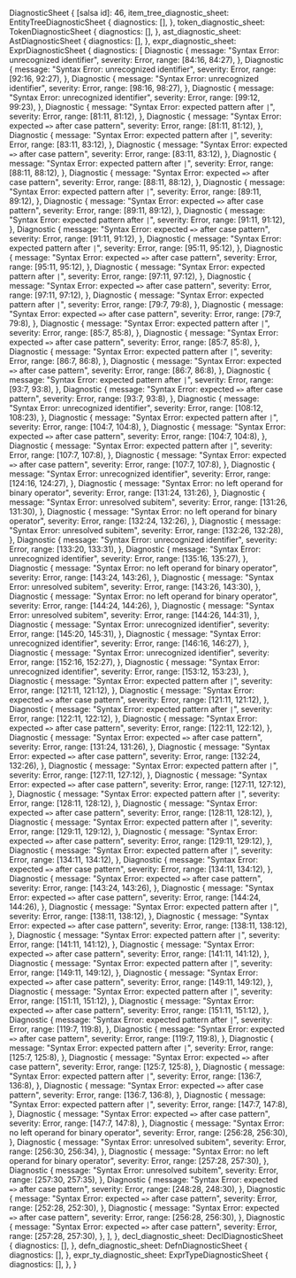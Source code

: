 DiagnosticSheet {
    [salsa id]: 46,
    item_tree_diagnostic_sheet: EntityTreeDiagnosticSheet {
        diagnostics: [],
    },
    token_diagnostic_sheet: TokenDiagnosticSheet {
        diagnostics: [],
    },
    ast_diagnostic_sheet: AstDiagnosticSheet {
        diagnostics: [],
    },
    expr_diagnostic_sheet: ExprDiagnosticSheet {
        diagnostics: [
            Diagnostic {
                message: "Syntax Error: unrecognized identifier",
                severity: Error,
                range: [84:16, 84:27),
            },
            Diagnostic {
                message: "Syntax Error: unrecognized identifier",
                severity: Error,
                range: [92:16, 92:27),
            },
            Diagnostic {
                message: "Syntax Error: unrecognized identifier",
                severity: Error,
                range: [98:16, 98:27),
            },
            Diagnostic {
                message: "Syntax Error: unrecognized identifier",
                severity: Error,
                range: [99:12, 99:23),
            },
            Diagnostic {
                message: "Syntax Error: expected pattern after `|`",
                severity: Error,
                range: [81:11, 81:12),
            },
            Diagnostic {
                message: "Syntax Error: expected `=>` after case pattern",
                severity: Error,
                range: [81:11, 81:12),
            },
            Diagnostic {
                message: "Syntax Error: expected pattern after `|`",
                severity: Error,
                range: [83:11, 83:12),
            },
            Diagnostic {
                message: "Syntax Error: expected `=>` after case pattern",
                severity: Error,
                range: [83:11, 83:12),
            },
            Diagnostic {
                message: "Syntax Error: expected pattern after `|`",
                severity: Error,
                range: [88:11, 88:12),
            },
            Diagnostic {
                message: "Syntax Error: expected `=>` after case pattern",
                severity: Error,
                range: [88:11, 88:12),
            },
            Diagnostic {
                message: "Syntax Error: expected pattern after `|`",
                severity: Error,
                range: [89:11, 89:12),
            },
            Diagnostic {
                message: "Syntax Error: expected `=>` after case pattern",
                severity: Error,
                range: [89:11, 89:12),
            },
            Diagnostic {
                message: "Syntax Error: expected pattern after `|`",
                severity: Error,
                range: [91:11, 91:12),
            },
            Diagnostic {
                message: "Syntax Error: expected `=>` after case pattern",
                severity: Error,
                range: [91:11, 91:12),
            },
            Diagnostic {
                message: "Syntax Error: expected pattern after `|`",
                severity: Error,
                range: [95:11, 95:12),
            },
            Diagnostic {
                message: "Syntax Error: expected `=>` after case pattern",
                severity: Error,
                range: [95:11, 95:12),
            },
            Diagnostic {
                message: "Syntax Error: expected pattern after `|`",
                severity: Error,
                range: [97:11, 97:12),
            },
            Diagnostic {
                message: "Syntax Error: expected `=>` after case pattern",
                severity: Error,
                range: [97:11, 97:12),
            },
            Diagnostic {
                message: "Syntax Error: expected pattern after `|`",
                severity: Error,
                range: [79:7, 79:8),
            },
            Diagnostic {
                message: "Syntax Error: expected `=>` after case pattern",
                severity: Error,
                range: [79:7, 79:8),
            },
            Diagnostic {
                message: "Syntax Error: expected pattern after `|`",
                severity: Error,
                range: [85:7, 85:8),
            },
            Diagnostic {
                message: "Syntax Error: expected `=>` after case pattern",
                severity: Error,
                range: [85:7, 85:8),
            },
            Diagnostic {
                message: "Syntax Error: expected pattern after `|`",
                severity: Error,
                range: [86:7, 86:8),
            },
            Diagnostic {
                message: "Syntax Error: expected `=>` after case pattern",
                severity: Error,
                range: [86:7, 86:8),
            },
            Diagnostic {
                message: "Syntax Error: expected pattern after `|`",
                severity: Error,
                range: [93:7, 93:8),
            },
            Diagnostic {
                message: "Syntax Error: expected `=>` after case pattern",
                severity: Error,
                range: [93:7, 93:8),
            },
            Diagnostic {
                message: "Syntax Error: unrecognized identifier",
                severity: Error,
                range: [108:12, 108:23),
            },
            Diagnostic {
                message: "Syntax Error: expected pattern after `|`",
                severity: Error,
                range: [104:7, 104:8),
            },
            Diagnostic {
                message: "Syntax Error: expected `=>` after case pattern",
                severity: Error,
                range: [104:7, 104:8),
            },
            Diagnostic {
                message: "Syntax Error: expected pattern after `|`",
                severity: Error,
                range: [107:7, 107:8),
            },
            Diagnostic {
                message: "Syntax Error: expected `=>` after case pattern",
                severity: Error,
                range: [107:7, 107:8),
            },
            Diagnostic {
                message: "Syntax Error: unrecognized identifier",
                severity: Error,
                range: [124:16, 124:27),
            },
            Diagnostic {
                message: "Syntax Error: no left operand for binary operator",
                severity: Error,
                range: [131:24, 131:26),
            },
            Diagnostic {
                message: "Syntax Error: unresolved subitem",
                severity: Error,
                range: [131:26, 131:30),
            },
            Diagnostic {
                message: "Syntax Error: no left operand for binary operator",
                severity: Error,
                range: [132:24, 132:26),
            },
            Diagnostic {
                message: "Syntax Error: unresolved subitem",
                severity: Error,
                range: [132:26, 132:28),
            },
            Diagnostic {
                message: "Syntax Error: unrecognized identifier",
                severity: Error,
                range: [133:20, 133:31),
            },
            Diagnostic {
                message: "Syntax Error: unrecognized identifier",
                severity: Error,
                range: [135:16, 135:27),
            },
            Diagnostic {
                message: "Syntax Error: no left operand for binary operator",
                severity: Error,
                range: [143:24, 143:26),
            },
            Diagnostic {
                message: "Syntax Error: unresolved subitem",
                severity: Error,
                range: [143:26, 143:30),
            },
            Diagnostic {
                message: "Syntax Error: no left operand for binary operator",
                severity: Error,
                range: [144:24, 144:26),
            },
            Diagnostic {
                message: "Syntax Error: unresolved subitem",
                severity: Error,
                range: [144:26, 144:31),
            },
            Diagnostic {
                message: "Syntax Error: unrecognized identifier",
                severity: Error,
                range: [145:20, 145:31),
            },
            Diagnostic {
                message: "Syntax Error: unrecognized identifier",
                severity: Error,
                range: [146:16, 146:27),
            },
            Diagnostic {
                message: "Syntax Error: unrecognized identifier",
                severity: Error,
                range: [152:16, 152:27),
            },
            Diagnostic {
                message: "Syntax Error: unrecognized identifier",
                severity: Error,
                range: [153:12, 153:23),
            },
            Diagnostic {
                message: "Syntax Error: expected pattern after `|`",
                severity: Error,
                range: [121:11, 121:12),
            },
            Diagnostic {
                message: "Syntax Error: expected `=>` after case pattern",
                severity: Error,
                range: [121:11, 121:12),
            },
            Diagnostic {
                message: "Syntax Error: expected pattern after `|`",
                severity: Error,
                range: [122:11, 122:12),
            },
            Diagnostic {
                message: "Syntax Error: expected `=>` after case pattern",
                severity: Error,
                range: [122:11, 122:12),
            },
            Diagnostic {
                message: "Syntax Error: expected `=>` after case pattern",
                severity: Error,
                range: [131:24, 131:26),
            },
            Diagnostic {
                message: "Syntax Error: expected `=>` after case pattern",
                severity: Error,
                range: [132:24, 132:26),
            },
            Diagnostic {
                message: "Syntax Error: expected pattern after `|`",
                severity: Error,
                range: [127:11, 127:12),
            },
            Diagnostic {
                message: "Syntax Error: expected `=>` after case pattern",
                severity: Error,
                range: [127:11, 127:12),
            },
            Diagnostic {
                message: "Syntax Error: expected pattern after `|`",
                severity: Error,
                range: [128:11, 128:12),
            },
            Diagnostic {
                message: "Syntax Error: expected `=>` after case pattern",
                severity: Error,
                range: [128:11, 128:12),
            },
            Diagnostic {
                message: "Syntax Error: expected pattern after `|`",
                severity: Error,
                range: [129:11, 129:12),
            },
            Diagnostic {
                message: "Syntax Error: expected `=>` after case pattern",
                severity: Error,
                range: [129:11, 129:12),
            },
            Diagnostic {
                message: "Syntax Error: expected pattern after `|`",
                severity: Error,
                range: [134:11, 134:12),
            },
            Diagnostic {
                message: "Syntax Error: expected `=>` after case pattern",
                severity: Error,
                range: [134:11, 134:12),
            },
            Diagnostic {
                message: "Syntax Error: expected `=>` after case pattern",
                severity: Error,
                range: [143:24, 143:26),
            },
            Diagnostic {
                message: "Syntax Error: expected `=>` after case pattern",
                severity: Error,
                range: [144:24, 144:26),
            },
            Diagnostic {
                message: "Syntax Error: expected pattern after `|`",
                severity: Error,
                range: [138:11, 138:12),
            },
            Diagnostic {
                message: "Syntax Error: expected `=>` after case pattern",
                severity: Error,
                range: [138:11, 138:12),
            },
            Diagnostic {
                message: "Syntax Error: expected pattern after `|`",
                severity: Error,
                range: [141:11, 141:12),
            },
            Diagnostic {
                message: "Syntax Error: expected `=>` after case pattern",
                severity: Error,
                range: [141:11, 141:12),
            },
            Diagnostic {
                message: "Syntax Error: expected pattern after `|`",
                severity: Error,
                range: [149:11, 149:12),
            },
            Diagnostic {
                message: "Syntax Error: expected `=>` after case pattern",
                severity: Error,
                range: [149:11, 149:12),
            },
            Diagnostic {
                message: "Syntax Error: expected pattern after `|`",
                severity: Error,
                range: [151:11, 151:12),
            },
            Diagnostic {
                message: "Syntax Error: expected `=>` after case pattern",
                severity: Error,
                range: [151:11, 151:12),
            },
            Diagnostic {
                message: "Syntax Error: expected pattern after `|`",
                severity: Error,
                range: [119:7, 119:8),
            },
            Diagnostic {
                message: "Syntax Error: expected `=>` after case pattern",
                severity: Error,
                range: [119:7, 119:8),
            },
            Diagnostic {
                message: "Syntax Error: expected pattern after `|`",
                severity: Error,
                range: [125:7, 125:8),
            },
            Diagnostic {
                message: "Syntax Error: expected `=>` after case pattern",
                severity: Error,
                range: [125:7, 125:8),
            },
            Diagnostic {
                message: "Syntax Error: expected pattern after `|`",
                severity: Error,
                range: [136:7, 136:8),
            },
            Diagnostic {
                message: "Syntax Error: expected `=>` after case pattern",
                severity: Error,
                range: [136:7, 136:8),
            },
            Diagnostic {
                message: "Syntax Error: expected pattern after `|`",
                severity: Error,
                range: [147:7, 147:8),
            },
            Diagnostic {
                message: "Syntax Error: expected `=>` after case pattern",
                severity: Error,
                range: [147:7, 147:8),
            },
            Diagnostic {
                message: "Syntax Error: no left operand for binary operator",
                severity: Error,
                range: [256:28, 256:30),
            },
            Diagnostic {
                message: "Syntax Error: unresolved subitem",
                severity: Error,
                range: [256:30, 256:34),
            },
            Diagnostic {
                message: "Syntax Error: no left operand for binary operator",
                severity: Error,
                range: [257:28, 257:30),
            },
            Diagnostic {
                message: "Syntax Error: unresolved subitem",
                severity: Error,
                range: [257:30, 257:35),
            },
            Diagnostic {
                message: "Syntax Error: expected `=>` after case pattern",
                severity: Error,
                range: [248:28, 248:30),
            },
            Diagnostic {
                message: "Syntax Error: expected `=>` after case pattern",
                severity: Error,
                range: [252:28, 252:30),
            },
            Diagnostic {
                message: "Syntax Error: expected `=>` after case pattern",
                severity: Error,
                range: [256:28, 256:30),
            },
            Diagnostic {
                message: "Syntax Error: expected `=>` after case pattern",
                severity: Error,
                range: [257:28, 257:30),
            },
        ],
    },
    decl_diagnostic_sheet: DeclDiagnosticSheet {
        diagnostics: [],
    },
    defn_diagnostic_sheet: DefnDiagnosticSheet {
        diagnostics: [],
    },
    expr_ty_diagnostic_sheet: ExprTypeDiagnosticSheet {
        diagnostics: [],
    },
}